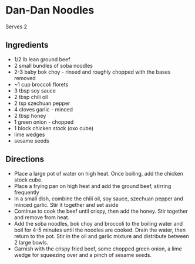 # Dan-Dan Noodles
Serves 2

## Ingredients
* 1/2 lb lean ground beef
* 2 small bundles of soba noodles
* 2-3 baby bok choy - rinsed and roughly chopped with the bases removed
* ~1 cup broccoli florets
* 3 tbsp soy sauce
* 2 tbsp chili oil
* 2 tsp szechuan pepper
* 4 cloves garlic - minced
* 2 tbsp honey
* 1 green onion - chopped
* 1 block chicken stock (oxo cube)
* lime wedges
* sesame seeds
 
## Directions
* Place a large pot of water on high heat. Once boiling, add the chicken stock cube.
* Place a frying pan on high heat and add the ground beef, stirring frequently
* In a small dish, combine the chili oil, soy sauce, szechuan pepper and minced garlic. Stir it together and set aside
* Continue to cook the beef until crispy, then add the honey. Stir together and remove from heat.
* Add the soba noodles, bok choy and broccoli to the boiling water and boil for 4-5 minutes until the noodles are cooked. Drain the water, then return to the pot. Stir in the oil and garlic mixture and distribute between 2 large bowls.
* Garnish with the crispy fried beef, some chopped green onion, a lime wedge for squeezing over and a pinch of sesame seeds.
